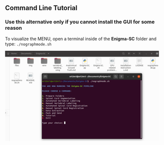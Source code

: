 ## Command Line Tutorial

### Use this alternative only if you cannot install the GUI for some reason

To visualize the MENU, open a terminal inside of the **Enigma-SC** folder and type: `./nographmode.sh` 

!["nographmode MENU"](img/command1.png)
